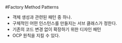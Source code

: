 #Factory Method Patterns

- 객체 생성과 관련된 패턴 중 하나.
- 구체적인 어떤 인스턴스를 만들지는 서브 클래스가 정한다.
- 기존의 코드 변경 없이 확장하기 위한 디자인 패턴
- OCP 원칙을 지킬 수 있다.
